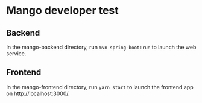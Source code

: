 # Mango developer test

## Backend
In the mango-backend directory, run `mvn spring-boot:run` to launch the web service.

## Frontend
In the mango-frontend directory, run `yarn start` to launch the frontend app on http://localhost:3000/.
